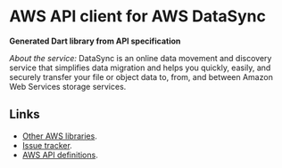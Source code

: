 # AWS API client for AWS DataSync

**Generated Dart library from API specification**

*About the service:*
DataSync is an online data movement and discovery service that simplifies
data migration and helps you quickly, easily, and securely transfer your
file or object data to, from, and between Amazon Web Services storage
services.

## Links

- [Other AWS libraries](https://github.com/agilord/aws_client/tree/master/generated).
- [Issue tracker](https://github.com/agilord/aws_client/issues).
- [AWS API definitions](https://github.com/aws/aws-sdk-js/tree/master/apis).
